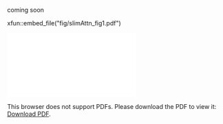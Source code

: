 coming soon

xfun::embed_file("fig/slimAttn_fig1.pdf")

<object data="fig/slimAttn_fig1.pdf" type="application/pdf" width="700px" height="700px">
    <embed src="fig/slimAttn_fig1.pdf">
        <p>This browser does not support PDFs. Please download the PDF to view it: <a href="fig/slimAttn_fig1.pdf">Download PDF</a>.</p>
    </embed>
</object>
